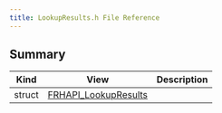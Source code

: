 ```yaml
---
title: LookupResults.h File Reference
---
```


## Summary
| Kind | View | Description |
|------|------|-------------|
|struct|[FRHAPI_LookupResults](/unreal-plugins/all/structfrhapi__lookupresults/#structFRHAPI__LookupResults)||
